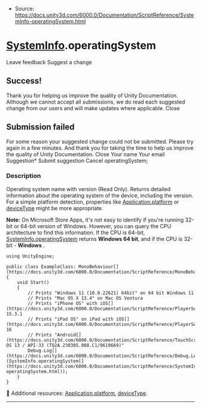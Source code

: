 * Source: https://docs.unity3d.com/6000.0/Documentation/ScriptReference/SystemInfo-operatingSystem.html

#  [SystemInfo](https://docs.unity3d.com/6000.0/Documentation/ScriptReference/SystemInfo.html).operatingSystem
Leave feedback
Suggest a change
## Success!
Thank you for helping us improve the quality of Unity Documentation. Although we cannot accept all submissions, we do read each suggested change from our users and will make updates where applicable.
Close
## Submission failed
For some reason your suggested change could not be submitted. Please <a>try again</a> in a few minutes. And thank you for taking the time to help us improve the quality of Unity Documentation.
Close
Your name Your email Suggestion* Submit suggestion
Cancel
operatingSystem; 
### Description
Operating system name with version (Read Only).
Returns detailed information about the operating system of the device, including the version. For a simple platform detection, properties like [Application.platform](https://docs.unity3d.com/6000.0/Documentation/ScriptReference/Application-platform.html) or [deviceType](https://docs.unity3d.com/6000.0/Documentation/ScriptReference/SystemInfo-deviceType.html) might be more appropriate.  
  
**Note:** On Microsoft Store Apps, it's not easy to identify if you're running 32-bit or 64-bit version of Windows. However, you can query the CPU architecture to find this information. If the CPU is 64-bit, [SystemInfo.operatingSystem](https://docs.unity3d.com/6000.0/Documentation/ScriptReference/SystemInfo-operatingSystem.html) returns **Windows <version> 64 bit**, and if the CPU is 32-bit - **Windows <version>**.
```
using UnityEngine;  
  
public class ExampleClass: MonoBehaviour[](https://docs.unity3d.com/6000.0/Documentation/ScriptReference/MonoBehaviour.html)
{
    void Start()
    {
        // Prints "Windows 11 (10.0.22621) 64bit" on 64 bit Windows 11
        // Prints "Mac OS X 13.4" on Mac OS Ventura
        // Prints "iPhone OS" with iOS[](https://docs.unity3d.com/6000.0/Documentation/ScriptReference/PlayerSettings.iOS.html) 15.3.1
        // Prints "iPad OS" on iPad with iOS[](https://docs.unity3d.com/6000.0/Documentation/ScriptReference/PlayerSettings.iOS.html) 16
        // Prints "Android[](https://docs.unity3d.com/6000.0/Documentation/ScriptReference/TouchScreenKeyboard.Android.html) OS 13 / API-33 (TQ2A.230305.008.C1/9619669)"
        Debug.Log[](https://docs.unity3d.com/6000.0/Documentation/ScriptReference/Debug.Log.html)(SystemInfo.operatingSystem[](https://docs.unity3d.com/6000.0/Documentation/ScriptReference/SystemInfo-operatingSystem.html));
    }
}

```

Additional resources: [Application.platform](https://docs.unity3d.com/6000.0/Documentation/ScriptReference/Application-platform.html), [deviceType](https://docs.unity3d.com/6000.0/Documentation/ScriptReference/SystemInfo-deviceType.html).
* * *
